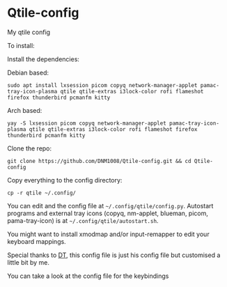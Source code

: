 # Qtile-config
My qtile config

To install:

Install the dependencies:

Debian based:

```
sudo apt install lxsession picom copyq network-manager-applet pamac-tray-icon-plasma qtile qtile-extras i3lock-color rofi flameshot firefox thunderbird pcmanfm kitty
```

Arch based:

```
yay -S lxsession picom copyq network-manager-applet pamac-tray-icon-plasma qtile qtile-extras i3lock-color rofi flameshot firefox thunderbird pcmanfm kitty
```

Clone the repo:

```
git clone https://github.com/DNM1008/Qtile-config.git && cd Qtile-config
```

Copy everything to the config directory:

```
cp -r qtile ~/.config/
```
You can edit and the config file at `~/.config/qtile/config.py`.
Autostart programs and external tray icons (copyq, nm-applet, blueman, picom, pama-tray-icon) is at `~/.config/qtile/autostart.sh`.

You might want to install xmodmap and/or input-remapper to edit your keyboard mappings.

Special thanks to [DT](https://gitlab.com/dwt1), this config file is just his config file but customised a little bit by me.

You can take a look at the config file for the keybindings
